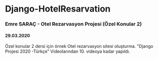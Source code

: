 # Django-HotelResarvation
### Emre SARAÇ - Otel Rezarvasyon Projesi (Özel Konular 2)

#### 29.03.2020
Özel konular 2 dersi için örnek Otel rezarvasyon sitesi oluşturma. 
"Django Projesi 2020 -Türkçe" Videolarından 10. videoya kadar yapıldı.


